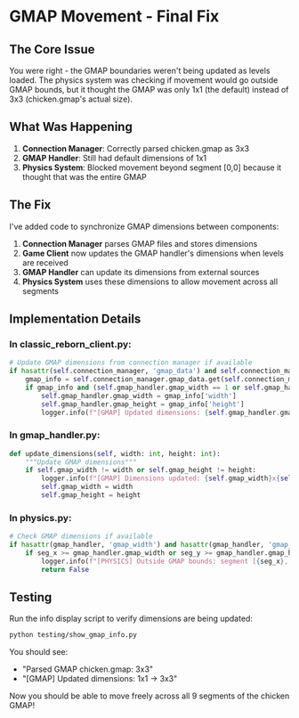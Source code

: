 # GMAP Movement - Final Fix

## The Core Issue

You were right - the GMAP boundaries weren't being updated as levels loaded. The physics system was checking if movement would go outside GMAP bounds, but it thought the GMAP was only 1x1 (the default) instead of 3x3 (chicken.gmap's actual size).

## What Was Happening

1. **Connection Manager**: Correctly parsed chicken.gmap as 3x3
2. **GMAP Handler**: Still had default dimensions of 1x1
3. **Physics System**: Blocked movement beyond segment [0,0] because it thought that was the entire GMAP

## The Fix

I've added code to synchronize GMAP dimensions between components:

1. **Connection Manager** parses GMAP files and stores dimensions
2. **Game Client** now updates the GMAP handler's dimensions when levels are received
3. **GMAP Handler** can update its dimensions from external sources
4. **Physics System** uses these dimensions to allow movement across all segments

## Implementation Details

### In classic_reborn_client.py:
```python
# Update GMAP dimensions from connection manager if available
if hasattr(self.connection_manager, 'gmap_data') and self.connection_manager.current_gmap:
    gmap_info = self.connection_manager.gmap_data.get(self.connection_manager.current_gmap)
    if gmap_info and (self.gmap_handler.gmap_width == 1 or self.gmap_handler.gmap_height == 1):
        self.gmap_handler.gmap_width = gmap_info['width']
        self.gmap_handler.gmap_height = gmap_info['height']
        logger.info(f"[GMAP] Updated dimensions: {self.gmap_handler.gmap_width}x{self.gmap_handler.gmap_height}")
```

### In gmap_handler.py:
```python
def update_dimensions(self, width: int, height: int):
    """Update GMAP dimensions"""
    if self.gmap_width != width or self.gmap_height != height:
        logger.info(f"[GMAP] Dimensions updated: {self.gmap_width}x{self.gmap_height} -> {width}x{height}")
        self.gmap_width = width
        self.gmap_height = height
```

### In physics.py:
```python
# Check GMAP dimensions if available
if hasattr(gmap_handler, 'gmap_width') and hasattr(gmap_handler, 'gmap_height'):
    if seg_x >= gmap_handler.gmap_width or seg_y >= gmap_handler.gmap_height:
        logger.info(f"[PHYSICS] Outside GMAP bounds: segment [{seg_x}, {seg_y}] exceeds GMAP size")
        return False
```

## Testing

Run the info display script to verify dimensions are being updated:
```bash
python testing/show_gmap_info.py
```

You should see:
- "Parsed GMAP chicken.gmap: 3x3"
- "[GMAP] Updated dimensions: 1x1 -> 3x3"

Now you should be able to move freely across all 9 segments of the chicken GMAP!